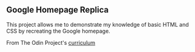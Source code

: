 ## Google Homepage Replica

This project allows me to demonstrate my knowledge of basic HTML and CSS by recreating the Google homepage.

From The Odin Project's [curriculum](http://www.theodinproject.com/courses/web-development-101/lessons/html-css)
